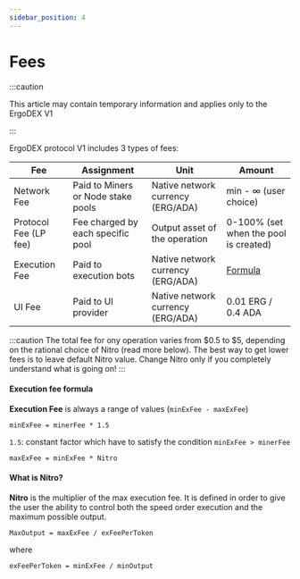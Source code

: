 ```yaml
---
sidebar_position: 4
---
```


# Fees

:::caution

This article may contain temporary information and applies only to the ErgoDEX V1

:::

ErgoDEX protocol V1 includes 3 types of fees:

| Fee                   | Assignment                         | Unit                              | Amount                                |
| --------------------- | ---------------------------------- | --------------------------------- | ------------------------------------- |
| Network Fee           | Paid to Miners or Node stake pools | Native network currency (ERG/ADA) | min - ∞ (user choice)                 |
| Protocol Fee (LP fee) | Fee charged by each specific pool   | Output asset of the operation     | 0-100% (set when the pool is created) |
| Execution Fee         | Paid to execution bots             | Native network currency (ERG/ADA) | [Formula](#execution-fee-formula)     |
| UI Fee                | Paid to UI provider                | Native network currency (ERG/ADA) | 0.01 ERG / 0.4 ADA                    |

:::caution
The total fee for ony operation varies from $0.5 to $5, depending on the rational choice of Nitro (read more
below). The best way to get lower fees is to leave default Nitro value. Change Nitro only if you completely 
understand what is going on!
:::

#### Execution fee formula

**Execution Fee** is always a range of values (`minExFee - maxExFee`)

`minExFee = minerFee * 1.5`

`1.5`: constant factor which have to satisfy the condition `minExFee > minerFee`

`maxExFee = minExFee * Nitro`

#### What is Nitro?
**Nitro** is the multiplier of the max execution fee. It is defined in order to give the user the ability to control 
both the speed order execution and the maximum possible output.

`MaxOutput = maxExFee / exFeePerToken`

where

`exFeePerToken = minExFee / minOutput`